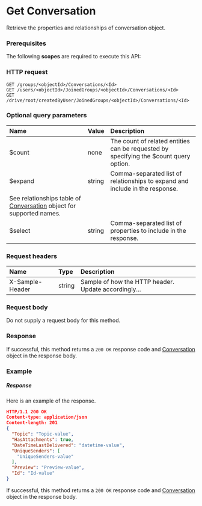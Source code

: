 # Get Conversation

Retrieve the properties and relationships of conversation object.
### Prerequisites
The following **scopes** are required to execute this API: 
### HTTP request
<!-- { "blockType": "ignored" } -->
```http
GET /groups/<objectId>/Conversations/<Id>
GET /users/<objectId>/JoinedGroups/<objectId>/Conversations/<Id>
GET /drive/root/createdByUser/JoinedGroups/<objectId>/Conversations/<Id>
```
### Optional query parameters
|Name|Value|Description|
|:---------------|:--------|:-------|
|$count|none|The count of related entities can be requested by specifying the $count query option.|
|$expand|string|Comma-separated list of relationships to expand and include in the response. 
See relationships table of [Conversation](../resources/conversation.md) object for supported names. |
|$select|string|Comma-separated list of properties to include in the response.|

### Request headers
| Name       | Type | Description|
|:-----------|:------|:----------|
| X-Sample-Header  | string  | Sample of how the HTTP header. Update accordingly...|

### Request body
Do not supply a request body for this method.
### Response
If successful, this method returns a `200 OK` response code and [Conversation](../resources/conversation.md) object in the response body.
### Example
##### Response
Here is an example of the response.
<!-- {
  "blockType": "response",
  "truncated": false,
  "@odata.type": "conversation"
} -->
```json
HTTP/1.1 200 OK
Content-type: application/json
Content-length: 201
{
  "Topic": "Topic-value",
  "HasAttachments": true,
  "DateTimeLastDelivered": "datetime-value",
  "UniqueSenders": [
    "UniqueSenders-value"
  ],
  "Preview": "Preview-value",
  "Id": "Id-value"
}
```
If successful, this method returns a `200 OK` response code and [Conversation](../resources/conversation.md) object in the response body.

<!-- uuid: 77ad0614-ac9f-4c2b-a4b3-ddce7de5b73e
2015-10-16 09:34:41 UTC -->
<!-- {
  "type": "#page.annotation",
  "description": "Get Conversation",
  "keywords": "",
  "section": "documentation",
  "tocPath": ""
}-->